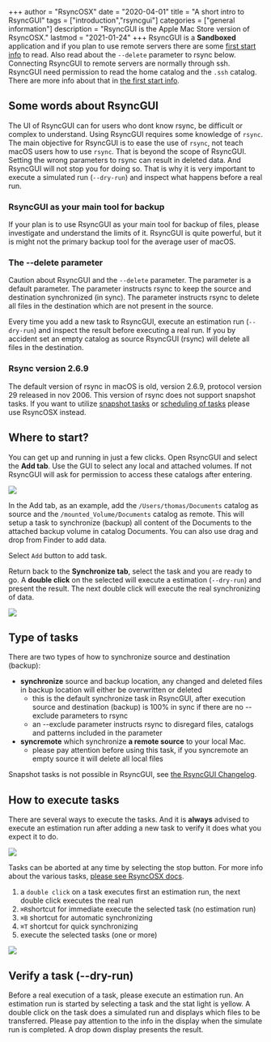 +++
author = "RsyncOSX"
date = "2020-04-01"
title =  "A short intro to RsyncGUI"
tags = ["introduction","rsyncgui"]
categories = ["general information"]
description = "RsyncGUI is the Apple Mac Store version of RsyncOSX."
lastmod = "2021-01-24"
+++
RsyncGUI is a **Sandboxed** application and if you plan to use remote servers there are some [first start info](/post/rsyncguifirststart) to read. Also read about the `--delete` parameter to rsync below. Connecting RsyncGUI to remote servers are normally through ssh. RsyncGUI need permission to read the home catalog and the `.ssh` catalog. There are more info about that in [the first start info](/post/rsyncguifirststart).

## Some words about RsyncGUI

The UI of RsyncGUI can for users who dont know rsync, be difficult or complex to understand. Using RsyncGUI requires some knowledge of `rsync`. The main objective for RsyncGUI is to ease the use of `rsync`, not teach macOS users how to use `rsync`. That is beyond the scope of RsyncGUI. Setting the wrong parameters to rsync can result in deleted data. And RsyncGUI will not stop you for doing so. That is why it is very important to execute a simulated run (`--dry-run`) and inspect what happens before a real run.


### RsyncGUI as your main tool for backup

If your plan is to use RsyncGUI as your main tool for backup of files, please investigate and understand the limits of it. RsyncGUI is quite powerful, but it is might not the primary backup tool for the average user of macOS.

### The --delete parameter

Caution about RsyncGUI and the `--delete` parameter. The parameter is a default parameter. The parameter instructs rsync to keep the source and destination synchronized (in sync). The parameter instructs rsync to delete all files in the destination which are not present in the source.

Every time you add a new task to RsyncGUI, execute an estimation run (`--dry-run`) and inspect the result before executing a real run. If you by accident set an empty catalog as source RsyncGUI (rsync) will delete all files in the destination.

### Rsync version 2.6.9

The default version of rsync in macOS is old, version 2.6.9, protocol version 29 released in nov 2006. This version of rsync does not support snapshot tasks. If you want to utilize [snapshot tasks](/post/snapshots) or [scheduling of tasks](/post/scheduletasks/) please use RsyncOSX instead.

## Where to start?

You can get up and running in just a few clicks. Open RsyncGUI and select the **Add tab**. Use the GUI to select any local and attached volumes. If not RsyncGUI will ask for permission to access these catalogs after entering.

![](/images/RsyncOSX/master/intro/main1.png)

In the Add tab, as an example, add the `/Users/thomas/Documents` catalog as source and the `/mounted_Volume/Documents` catalog as remote. This will setup a task to synchronize (backup) all content of the Documents to the attached backup volume in catalog Documents. You can also use drag and drop from Finder to add data.

Select `Add` button to add task.

Return back to the **Synchronize tab**, select the task and you are ready to go. A **double click** on the selected will execute a estimation (`--dry-run`) and present the result. The next double click will execute the real synchronizing of data.

![](/images/RsyncOSX/master/intro/main2.png)

## Type of tasks

There  are two types of how to synchronize source and destination (backup):

- **synchronize** source and backup location, any changed and deleted files in backup location will either be overwritten or deleted
  - this is the default synchronize task in RsyncGUI, after execution source and destination (backup) is 100% in sync if there are no --exclude parameters to rsync
  - an --exclude parameter instructs rsync to disregard files, catalogs and patterns included in the parameter
- **syncremote** which synchronize **a remote source** to your local Mac.
  - please pay attention before using this task, if you syncremote an empty source it will delete all local files

Snapshot tasks is not possible in RsyncGUI, see [the RsyncGUI Changelog](/post/rsyncguichangelog).

## How to execute tasks

There are several ways to execute the tasks. And it is **always** advised to execute an estimation run after adding a new task to verify it does what you expect it to do.

![](/images/RsyncOSX/master/intro/main3.png)

Tasks can be aborted at any time by selecting the stop button. For more info about the various tasks, [please see RsyncOSX docs](/post/rsyncosxdocs/). 

1. a `double click` on a task executes first an estimation run, the next double click executes the real run
2. `⌘R`shortcut for immediate execute the selected task (no estimation run)
3. `⌘B` shortcut for automatic synchronizing
4. `⌘T` shortcut for quick synchronizing
5. execute the selected tasks (one or more)

![](/images/RsyncOSX/master/intro/main4.png)

## Verify a task (--dry-run)

Before a real execution of a task, please execute an estimation run. An estimation run is started by selecting a task and the stat light is yellow. A double click on the task does a simulated run and displays which files to be transferred. Please pay attention to the info in the display when the simulate run is completed. A drop down display presents the result.
